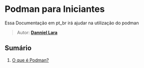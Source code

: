 # Podman para Iniciantes

Essa Documentação em pt_br irá ajudar na utilização do podman

> Autor: **[Danniel Lara](https://github.com/danniel-lara)**

## Sumário

1. [O que é Podman?](manuscript/oquepodman.md)
